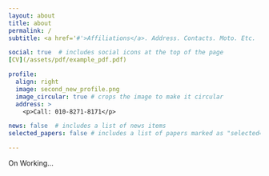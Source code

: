 ```yaml
---
layout: about
title: about
permalink: /
subtitle: <a href='#'>Affiliations</a>. Address. Contacts. Moto. Etc.

social: true  # includes social icons at the top of the page
[CV](/assets/pdf/example_pdf.pdf)

profile:
  align: right
  image: second_new_profile.png
  image_circular: true # crops the image to make it circular
  address: >
    <p>Call: 010-8271-8171</p>    

news: false  # includes a list of news items
selected_papers: false # includes a list of papers marked as "selected={true}"

---
```


On Working...

